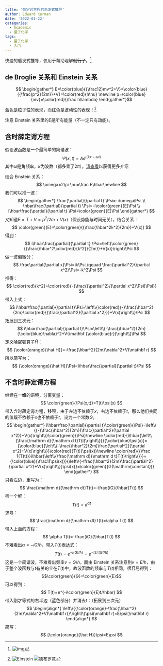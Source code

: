 ```yaml
---
title: '薛定谔方程的启发式推导'
author: Edward Kerman
date: '2022-01-22'
categories:
  - Academic
  - 量子化学
tags:
  - 量子化学
  - 入门
---
```


快速的启发式推导，仅用于帮助理解~~就行了~~。[^1]

[^1]:![img](https://image.baidu.com/search/down?url=https://tva1.sinaimg.cn/large/008i3skNly1gyq851ovu8j30hf0qzwgc.jpg)

## de Broglie 关系和 Einstein 关系

$$ \begin{gather*} E=\color{blue}{{\frac12}mv^2+V}=\color{blue}{{\frac{p^2}{2m}}+V}=\color{red}{h\nu} \newline
p=\color{blue}{mv}=\color{red}{\frac h\lambda} \end{gather*}$$

蓝色是粒子性的表现，而红色是波动性的表现！[^2]

[^2]:![Einstein](https://image.baidu.com/search/down?url=https://tva1.sinaimg.cn/large/008i3skNly1gyq8ems0nlj307d07oglw.jpg) ![德布罗意](https://image.baidu.com/search/down?url=https://tva1.sinaimg.cn/large/008i3skNly1gyq8g0aewxj30920doglz.jpg)

注意 Einstein 关系里的$E$是所有能量（不一定只有动能）。

## 含时薛定谔方程

假设波函数是一个最简单的简谐波：
$$
\Psi(x,t)=Ae^{i(kx-\omega t)}
$$
其中$\omega$是角频率，$k$为波数（都多乘了$2\pi$），[请查看](https://www.animations.physics.unsw.edu.au/jw/travelling_sine_wave.htm)以获得更多介绍

结合 Einstein 关系：
$$
\omega=2\pi \nu=\frac E\hbar\newline
$$
我们可以推一波：
$$
\begin{gather*}
\frac{\partial}{\partial t} \Psi=-i\omega\Psi \\ \hbar\frac{\partial}{\partial t} \Psi=-i\color{green}{E}\Psi \\ i\hbar\frac{\partial}{\partial t} \Psi=\color{green}{E}\Psi
\end{gather*}
$$
又知道$E=T+V=p^2/2m+V(x)$（假设势能与时间无关），结合关系：
$$
\color{green}{E}=\color{green}{{\frac{\hbar^2k^2}{2m}}+V(x)}
$$
得到：
$$
i\hbar\frac{\partial}{\partial t} \Psi=\left(\color{green}{{\frac{\hbar^2\color{red}{k^2}}{2m}}+V(x)}\right)\Psi
$$
做一波偏微分：
$$
\frac\partial{\partial x}\Psi=ik\Psi,\qquad \frac{\partial^2}{\partial x^2}\Psi=-k^2\Psi
$$
推得：
$$
\color{red}{k^2}=\color{red}{-{\frac{{\partial^2}/{\partial x^2}\Psi}\Psi}}
$$
带入上式：
$$
i\hbar\frac{\partial}{\partial t}\Psi=\left\\{\color{red}{-}\frac{\hbar^2}{2m}\color{red}{{\frac{\partial^2}{\partial x^2}}}+V(x)\right\\}\Psi
$$
拓展到三次元：
$$
i\hbar\frac{\partial}{\partial t}\Psi=\left\\{-\frac{\hbar^2}{2m}{\color{blue}\nabla}^2+V(\mathbf {\color{blue}r})\right\\}\Psi
$$
定义哈密顿算子$\hat H$：
$$
{\color{orange}{\hat H}}=-\frac{\hbar^2}{2m}\nabla^2+V(\mathbf r)
$$
所以简写为：
$$
{\color{orange}{\hat H}}\Psi=i\hbar\frac{\partial}{\partial t}\Psi
$$

## 不含时薛定谔方程

继续在**一维**的语境，分离变量：
$$
\color{green}{\Psi(x,t)}=T(t)\psi(x)
$$
带入含时薛定谔方程，移项，由于左边不依赖于$x$，右边不依赖于$t$，那么他们共同的值既不依赖于$x$也不依赖于$t$，设为一个常数$G$。
$$
\begin{gather*}
i\hbar\frac{\partial}{\partial t}\color{green}{\Psi}=\left\\{{-}\frac{\hbar^2}{2m}{\frac{\partial^2}{\partial x^2}}+V(x)\right\\}\color{green}{\Psi}\newline
\color{red}{i\hbar{\left\\{\frac{\mathrm d}{\mathrm d t}T(t)\right\\}}}{\color{blue}\psi(x)}={\color{blue}{\left\\{-\frac{\hbar^2}{2m}\frac{\partial^2}{\partial x^2}+V(x)\right\\}}\color{red}{T(t)}\psi(x)}\newline
\color{red}{{\frac 1{T(t)}}i\hbar{\left\\{\frac{\mathrm d}{\mathrm d t}T(t)\right\\}}}={\color{blue}{\frac1{\psi(x)}}{\left\\{-\frac{\hbar^2}{2m}\frac{\partial^2}{\partial x^2}+V(x)\right\\}}\psi(x)}=\color{green}{G(\mathrm{constant})}
\end{gather*}
$$
只看左边，重写为：
$$
\frac{\mathrm d}{\mathrm dt}T(t)=-\frac{iG}{\hbar}T(t)
$$
猜一个解：
$$
T(t)=e^{\alpha t}
$$
求导：
$$
\frac{\mathrm d}{\mathrm dt}T(t)=\alpha T(t)
$$
带入上面的方程：
$$
\alpha T(t)=-\frac{iG}{\hbar}T(t)
$$
不难看出$\alpha=-iG/\hbar$，带入$T(t)$表达式：
$$
T(t)=e^{-i(Gt/\hbar)}=e^{-i2\pi(Gt/{h})}
$$
这是一个简谐波，不难看出频率$v=G/h$，而由 Einstein 关系注意到$v=E/h$，由于整个波函数与$t$有关的全在$T(t)$中，故波函数的频率与$T(t)$相同，很容易得到：
$$\color{green}{G}=\color{green}{E}$$
可以得到：
$$
T(t)=e^{-i\color{green}{E}t/\hbar}
$$
$$$$
带入刚才等式的右半边（蓝色部分）并消去$t$：（拓展到三次元）
$$
\begin{align*}
\left\\{{\color{orange}-\frac{\hbar^2}{2m}\nabla^2+V(\mathbf r)}\right\\}\psi(\mathbf r)=E\psi(\mathbf r)
\end{align*}
$$
简写：
$$
{\color{orange}{\hat H}}\psi=E\psi
$$
